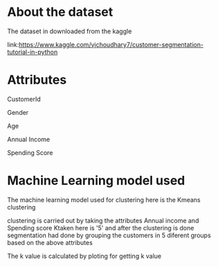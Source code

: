 # About the dataset 
The dataset in downloaded from the kaggle 

link:https://www.kaggle.com/vjchoudhary7/customer-segmentation-tutorial-in-python
# Attributes
CustomerId

Gender

Age

Annual Income

Spending Score

# Machine Learning model used 
The machine learning model used for clustering here is the Kmeans clustering

clustering is carried out by taking the attributes Annual income and Spending score Ktaken here is '5' and after the clustering is done segmentation had done by grouping the customers in 5 diferent groups based on the above attributes

The k value is calculated by ploting for getting k value
